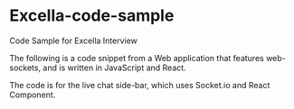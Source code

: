 # Excella-code-sample
Code Sample for Excella Interview

The following is a code snippet from a Web application that features web-sockets, and is written in JavaScript and React.

The code is for the live chat side-bar, which uses Socket.io and React Component.
